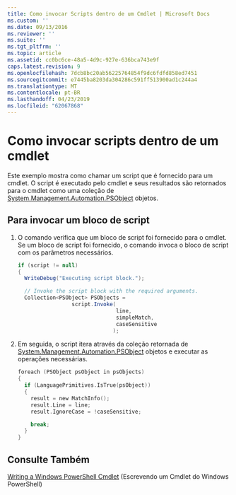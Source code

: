 ```yaml
---
title: Como invocar Scripts dentro de um Cmdlet | Microsoft Docs
ms.custom: ''
ms.date: 09/13/2016
ms.reviewer: ''
ms.suite: ''
ms.tgt_pltfrm: ''
ms.topic: article
ms.assetid: cc0bc6ce-48a5-4d9c-927e-636bca743e9f
caps.latest.revision: 9
ms.openlocfilehash: 7dcb8bc20ab56225764854f9dc6fdfd858ed7451
ms.sourcegitcommit: e7445ba8203da304286c591ff513900ad1c244a4
ms.translationtype: MT
ms.contentlocale: pt-BR
ms.lasthandoff: 04/23/2019
ms.locfileid: "62067868"
---
```

# <a name="how-to-invoke-scripts-within-a-cmdlet"></a>Como invocar scripts dentro de um cmdlet

Este exemplo mostra como chamar um script que é fornecido para um cmdlet. O script é executado pelo cmdlet e seus resultados são retornados para o cmdlet como uma coleção de [System.Management.Automation.PSObject](/dotnet/api/System.Management.Automation.PSObject) objetos.

## <a name="to-invoke-a-script-block"></a>Para invocar um bloco de script

1. O comando verifica que um bloco de script foi fornecido para o cmdlet. Se um bloco de script foi fornecido, o comando invoca o bloco de script com os parâmetros necessários.

    ```csharp
    if (script != null)
    {
      WriteDebug("Executing script block.");

      // Invoke the script block with the required arguments.
      Collection<PSObject> PSObjects =
                     script.Invoke(
                                   line,
                                   simpleMatch,
                                   caseSensitive
                                  );
    ```

2. Em seguida, o script itera através da coleção retornada de [System.Management.Automation.PSObject](/dotnet/api/System.Management.Automation.PSObject) objetos e executar as operações necessárias.

    ```c
    foreach (PSObject psObject in psObjects)
    {
      if (LanguagePrimitives.IsTrue(psObject))
      {
        result = new MatchInfo();
        result.Line = line;
        result.IgnoreCase = !caseSensitive;

        break;
      }
    }

    ```

## <a name="see-also"></a>Consulte Também

[Writing a Windows PowerShell Cmdlet](./writing-a-windows-powershell-cmdlet.md) (Escrevendo um Cmdlet do Windows PowerShell)
